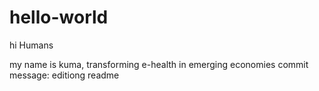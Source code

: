 # hello-world

hi Humans

my name is kuma, transforming e-health in emerging economies
commit message: editiong readme
